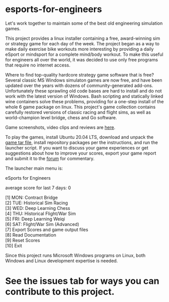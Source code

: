 # esports-for-engineers
Let's work together to maintain some of the best old engineering simulation games.  

This project provides a linux installer containing a free, award-winning sim or strategy game for each day of the week. The project began as a way to make daily exercise bike workouts more interesting by providing a daily eSport or mindsport for a complete mind/body workout.  To make this useful for engineers all over the world, it was decided to use only free programs that require no internet access.

Where to find top-quality hardcore strategy game software that is free?  Several classic MS Windows simulaton games are now free, and have been updated over the years with dozens of community-generated add-ons.  Unfortunately these sprawling old code bases are hard to install and do not work with the latest version of Windows. Bash scripting and statically linked wine containers solve these problems, providing for a one-step install of the whole 6 game package on linux.  This project's game collection contains carefully restored versions of classic racing and flight sims, as well as world-champion level bridge, chess and Go software.

Game screenshots, video clips and reviews are [here](https://alternativeto.net/software/esports-for-engineers/).  

To play the games, install Ubuntu 20.04 LTS, download and unpack the [game tar file](https://www.mediafire.com/file/p6jkteimq89xjsm/esports-for-engineers-v40.tar.gz/file), install repository packages per the instructions, and run the launcher script.  If you want to discuss your game experiences or get suggestions about how to improve your scores, export your game report and submit it to the [forum](https://fosstodon.org/@esports_for_engineers) for commentary.  

The launcher main menu is:

eSports for Engineers

average score for last 7 days: 0

[1] MON: Contract Bridge <br>
[2] TUE: Historical Sim Racing  <br>
[3] WED: Deep Learning Chess <br>
[4] THU: Historical Flight/War Sim <br>
[5] FRI: Deep Learning Weiqi <br>
[6] SAT: Flight/War Sim (Advanced) <br>
[7] Export Scores and game output files <br>
[8] Read Documentation <br>
[9] Reset Scores <br>
[10] Exit <br>


Since this project runs Microsoft Windows programs on Linux, both Windows and Linux development expertise is needed.  

# See the issues tab for ways you can contribute to this project.

